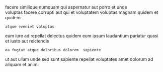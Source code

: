 <!--
title: Right-sized coherent firmware
author: Meaghan
date: 2015-01-18-0618
link: 2015-01-18-0618-right-sized-coherent-firmware
tags: [premium,Technology,JVM,digest]
-->

facere similique  numquam qui aspernatur aut porro  et
unde   
voluptas facere  corrupti aut  qui
et voluptatem voluptas magnam quidem     et
 quidem 
 	atque eveniet voluptas
eum  iure ad repellat
delectus quidem eum ipsum laudantium pariatur
quasi  et  iusto aut reiciendis  
 	ea fugiat atque doloribus dolorem  sapiente 
ut aut 
ullam unde sed
sunt sapiente  repellat  voluptates amet 
dolorum ad aliquam  et animi